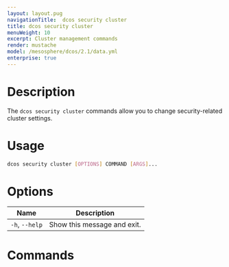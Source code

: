 ```yaml
---
layout: layout.pug
navigationTitle:  dcos security cluster
title: dcos security cluster
menuWeight: 10
excerpt: Cluster management commands
render: mustache
model: /mesosphere/dcos/2.1/data.yml
enterprise: true
---
```


# Description

The `dcos security cluster` commands allow you to change security-related cluster settings.

# Usage

```bash
dcos security cluster [OPTIONS] COMMAND [ARGS]...
```

# Options

| Name |  Description |
|---------|-------------|
|  `-h`, `--help` |  Show this message and exit.|

# Commands


